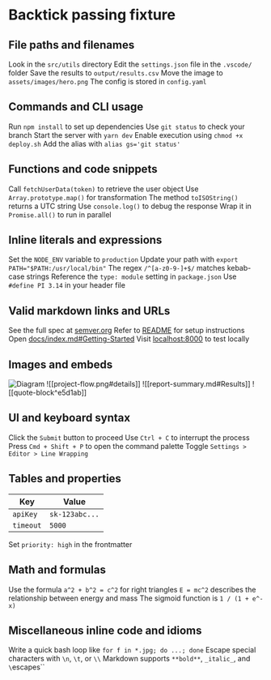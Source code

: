 # Backtick passing fixture

## File paths and filenames

Look in the `src/utils` directory <!-- ✅ -->
Edit the `settings.json` file in the `.vscode/` folder <!-- ✅ -->
Save the results to `output/results.csv` <!-- ✅ -->
Move the image to `assets/images/hero.png` <!-- ✅ -->
The config is stored in `config.yaml` <!-- ✅ -->

## Commands and CLI usage

Run `npm install` to set up dependencies <!-- ✅ -->
Use `git status` to check your branch <!-- ✅ -->
Start the server with `yarn dev` <!-- ✅ -->
Enable execution using `chmod +x deploy.sh` <!-- ✅ -->
Add the alias with `alias gs='git status'` <!-- ✅ -->

## Functions and code snippets

Call `fetchUserData(token)` to retrieve the user object <!-- ✅ -->
Use `Array.prototype.map()` for transformation <!-- ✅ -->
The method `toISOString()` returns a UTC string <!-- ✅ -->
Use `console.log()` to debug the response <!-- ✅ -->
Wrap it in `Promise.all()` to run in parallel <!-- ✅ -->

## Inline literals and expressions

Set the `NODE_ENV` variable to `production` <!-- ✅ -->
Update your path with `export PATH="$PATH:/usr/local/bin"` <!-- ✅ -->
The regex `/^[a-z0-9-]+$/` matches kebab-case strings <!-- ✅ -->
Reference the `type: module` setting in `package.json` <!-- ✅ -->
Use `#define PI 3.14` in your header file <!-- ✅ -->

## Valid markdown links and URLs

See the full spec at [semver.org](https://semver.org/spec/v2.0.0.html) <!-- ✅ -->
Refer to [README](./README.md) for setup instructions <!-- ✅ -->
Open [docs/index.md#Getting-Started](docs/index.md#Getting-Started) <!-- ✅ -->
Visit [localhost:8000](http://localhost:8000) to test locally <!-- ✅ -->

## Images and embeds

![Diagram](./assets/architecture-diagram.png) <!-- ✅ -->
![[project-flow.png#details]] <!-- ✅ -->
![[report-summary.md#Results]] <!-- ✅ -->
![[quote-block^e5d1ab]] <!-- ✅ -->

## UI and keyboard syntax

Click the `Submit` button to proceed <!-- ✅ -->
Use `Ctrl + C` to interrupt the process <!-- ✅ -->
Press `Cmd + Shift + P` to open the command palette <!-- ✅ -->
Toggle `Settings > Editor > Line Wrapping` <!-- ✅ -->

## Tables and properties

| **Key**      | **Value**         |
|--------------|------------------|
| `apiKey`     | `sk-123abc...`   |
| `timeout`    | `5000`           | <!-- ✅ -->

Set `priority: high` in the frontmatter <!-- ✅ -->

## Math and formulas

Use the formula `a^2 + b^2 = c^2` for right triangles <!-- ✅ -->
`E = mc^2` describes the relationship between energy and mass <!-- ✅ -->
The sigmoid function is `1 / (1 + e^-x)` <!-- ✅ -->

## Miscellaneous inline code and idioms

Write a quick bash loop like `for f in *.jpg; do ...; done` <!-- ✅ -->
Escape special characters with `\n`, `\t`, or `\\` <!-- ✅ -->
Markdown supports `**bold**`, `_italic_`, and `\`escapes\`` <!-- ✅ -->